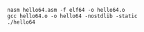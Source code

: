 
    nasm hello64.asm -f elf64 -o hello64.o
    gcc hello64.o -o hello64 -nostdlib -static
    ./hello64
